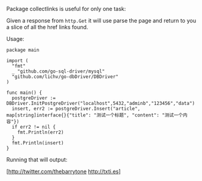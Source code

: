 Package collectlinks is useful for only one task:

Given a response from `http.Get` it will use parse the page and
return to you a slice of all the href links found.

Usage:

    package main

    import (
      "fmt"
      _ "github.com/go-sql-driver/mysql"
      "github.com/lichv/go-dbDriver/DBDriver"
    )

    func main() {
      postgreDriver := DBDriver.InitPostgreDriver("localhost",5432,"adminb","123456","data")
      insert, err2 := postgreDriver.Insert("article", map[string]interface{}{"title": "测试一个标题", "content": "测试一个内容"})
      if err2 != nil {
        fmt.Println(err2)
      }
      fmt.Println(insert)
    }


Running that will output:

   [http://twitter.com/thebarrytone http://txti.es]
